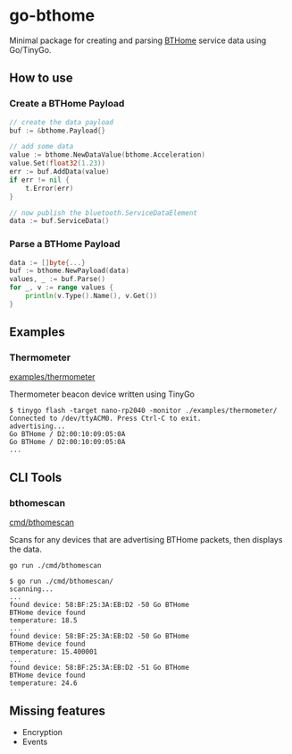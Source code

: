 # go-bthome

Minimal package for creating and parsing [BTHome](https://bthome.io/) service data using Go/TinyGo.

## How to use

### Create a BTHome Payload

```go
// create the data payload
buf := &bthome.Payload{}

// add some data
value := bthome.NewDataValue(bthome.Acceleration)
value.Set(float32(1.23))
err := buf.AddData(value)
if err != nil {
    t.Error(err)
}

// now publish the bluetooth.ServiceDataElement
data := buf.ServiceData()
```

### Parse a BTHome Payload

```go
data := []byte{...}
buf := bthome.NewPayload(data)
values, _ := buf.Parse()
for _, v := range values {
	println(v.Type().Name(), v.Get())
}
```

## Examples

### Thermometer

[examples/thermometer](./examples/thermometer)

Thermometer beacon device written using TinyGo

```shell
$ tinygo flash -target nano-rp2040 -monitor ./examples/thermometer/
Connected to /dev/ttyACM0. Press Ctrl-C to exit.
advertising...
Go BTHome / D2:00:10:09:05:0A
Go BTHome / D2:00:10:09:05:0A
...
```

## CLI Tools

### bthomescan

[cmd/bthomescan](./cmd/bthomescan)

Scans for any devices that are advertising BTHome packets, then displays the data.

```shell
go run ./cmd/bthomescan
```

```shell
$ go run ./cmd/bthomescan/
scanning...
...
found device: 58:BF:25:3A:EB:D2 -50 Go BTHome
BTHome device found
temperature: 18.5
...
found device: 58:BF:25:3A:EB:D2 -50 Go BTHome
BTHome device found
temperature: 15.400001
...
found device: 58:BF:25:3A:EB:D2 -51 Go BTHome
BTHome device found
temperature: 24.6
```


## Missing features

- Encryption
- Events
